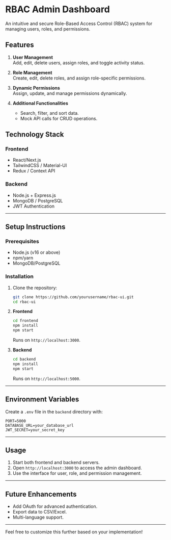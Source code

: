 # **RBAC Admin Dashboard**

An intuitive and secure Role-Based Access Control (RBAC) system for managing users, roles, and permissions.

## **Features**

1. **User Management**  
   Add, edit, delete users, assign roles, and toggle activity status.

2. **Role Management**  
   Create, edit, delete roles, and assign role-specific permissions.

3. **Dynamic Permissions**  
   Assign, update, and manage permissions dynamically.

4. **Additional Functionalities**
   - Search, filter, and sort data.
   - Mock API calls for CRUD operations.

## **Technology Stack**

### Frontend

- React/Next.js
- TailwindCSS / Material-UI
- Redux / Context API

### Backend

- Node.js + Express.js
- MongoDB / PostgreSQL
- JWT Authentication

---

## **Setup Instructions**

### Prerequisites

- Node.js (v16 or above)
- npm/yarn
- MongoDB/PostgreSQL

### Installation

1. Clone the repository:

   ```bash
   git clone https://github.com/yourusername/rbac-ui.git
   cd rbac-ui
   ```

2. **Frontend**

   ```bash
   cd frontend
   npm install
   npm start
   ```

   Runs on `http://localhost:3000`.

3. **Backend**
   ```bash
   cd backend
   npm install
   npm start
   ```
   Runs on `http://localhost:5000`.

---

## **Environment Variables**

Create a `.env` file in the `backend` directory with:

```env
PORT=5000
DATABASE_URL=your_database_url
JWT_SECRET=your_secret_key
```

---

## **Usage**

1. Start both frontend and backend servers.
2. Open `http://localhost:3000` to access the admin dashboard.
3. Use the interface for user, role, and permission management.

---

## **Future Enhancements**

- Add OAuth for advanced authentication.
- Export data to CSV/Excel.
- Multi-language support.

---

Feel free to customize this further based on your implementation!
